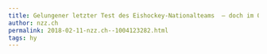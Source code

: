 ```yaml
---
title: Gelungener letzter Test des Eishockey-Nationalteams  – doch im Olympia-Turnier wird alles anders sein | NZZ
author: nzz.ch
permalink: 2018-02-11-nzz.ch--1004123282.html
tags: hy
---
```


